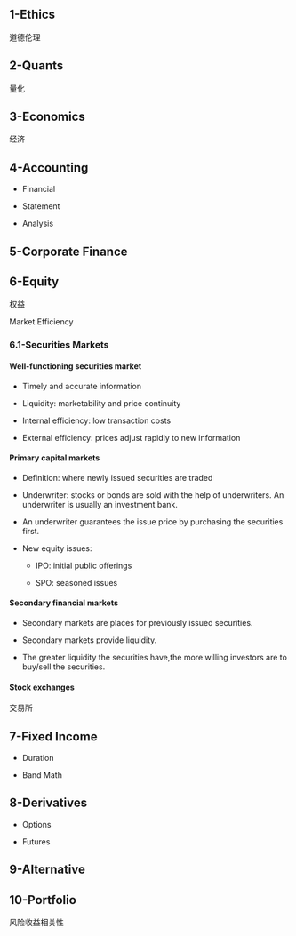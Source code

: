 ## 1-Ethics

道德伦理

## 2-Quants

量化

## 3-Economics

经济

## 4-Accounting

* Financial

* Statement

* Analysis


## 5-Corporate Finance

## 6-Equity

权益

Market Efficiency

### 6.1-Securities Markets

#### Well-functioning securities market

* Timely and accurate information

* Liquidity: marketability and price continuity

* Internal efficiency: low transaction costs

* External efficiency: prices adjust rapidly to new information

#### Primary capital markets

* Definition: where newly issued securities are traded

* Underwriter: stocks or bonds are sold with the help of underwriters. An underwriter is usually an investment bank.

* An underwriter guarantees the issue price by purchasing the securities first.

* New equity issues:

  * IPO: initial public offerings

  * SPO: seasoned issues

#### Secondary financial markets

* Secondary markets are places for previously issued securities.

* Secondary markets provide liquidity.

* The greater liquidity the securities have,the more willing investors are to buy/sell the securities. 

#### Stock exchanges

交易所
## 7-Fixed Income

* Duration

* Band Math

## 8-Derivatives

* Options

* Futures

## 9-Alternative

## 10-Portfolio

风险收益相关性